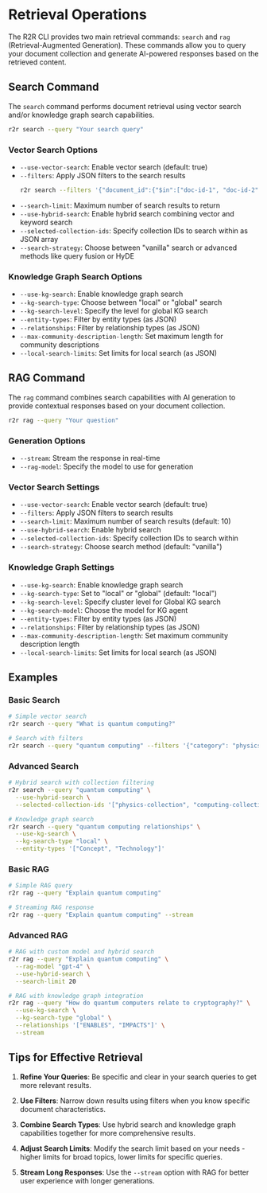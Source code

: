 
# Retrieval Operations

The R2R CLI provides two main retrieval commands: `search` and `rag` (Retrieval-Augmented Generation). These commands allow you to query your document collection and generate AI-powered responses based on the retrieved content.

## Search Command

The `search` command performs document retrieval using vector search and/or knowledge graph search capabilities.

```bash
r2r search --query "Your search query"
```

### Vector Search Options

- `--use-vector-search`: Enable vector search (default: true)
- `--filters`: Apply JSON filters to the search results
  ```bash
  r2r search --filters '{"document_id":{"$in":["doc-id-1", "doc-id-2"]}}'
  ```
- `--search-limit`: Maximum number of search results to return
- `--use-hybrid-search`: Enable hybrid search combining vector and keyword search
- `--selected-collection-ids`: Specify collection IDs to search within as JSON array
- `--search-strategy`: Choose between "vanilla" search or advanced methods like query fusion or HyDE

### Knowledge Graph Search Options

- `--use-kg-search`: Enable knowledge graph search
- `--kg-search-type`: Choose between "local" or "global" search
- `--kg-search-level`: Specify the level for global KG search
- `--entity-types`: Filter by entity types (as JSON)
- `--relationships`: Filter by relationship types (as JSON)
- `--max-community-description-length`: Set maximum length for community descriptions
- `--local-search-limits`: Set limits for local search (as JSON)

## RAG Command

The `rag` command combines search capabilities with AI generation to provide contextual responses based on your document collection.

```bash
r2r rag --query "Your question"
```

### Generation Options

- `--stream`: Stream the response in real-time
- `--rag-model`: Specify the model to use for generation

### Vector Search Settings

- `--use-vector-search`: Enable vector search (default: true)
- `--filters`: Apply JSON filters to search results
- `--search-limit`: Maximum number of search results (default: 10)
- `--use-hybrid-search`: Enable hybrid search
- `--selected-collection-ids`: Specify collection IDs to search within
- `--search-strategy`: Choose search method (default: "vanilla")

### Knowledge Graph Settings

- `--use-kg-search`: Enable knowledge graph search
- `--kg-search-type`: Set to "local" or "global" (default: "local")
- `--kg-search-level`: Specify cluster level for Global KG search
- `--kg-search-model`: Choose the model for KG agent
- `--entity-types`: Filter by entity types (as JSON)
- `--relationships`: Filter by relationship types (as JSON)
- `--max-community-description-length`: Set maximum community description length
- `--local-search-limits`: Set limits for local search (as JSON)

## Examples

### Basic Search

```bash
# Simple vector search
r2r search --query "What is quantum computing?"

# Search with filters
r2r search --query "quantum computing" --filters '{"category": "physics"}'
```

### Advanced Search

```bash
# Hybrid search with collection filtering
r2r search --query "quantum computing" \
  --use-hybrid-search \
  --selected-collection-ids '["physics-collection", "computing-collection"]'

# Knowledge graph search
r2r search --query "quantum computing relationships" \
  --use-kg-search \
  --kg-search-type "local" \
  --entity-types '["Concept", "Technology"]'
```

### Basic RAG

```bash
# Simple RAG query
r2r rag --query "Explain quantum computing"

# Streaming RAG response
r2r rag --query "Explain quantum computing" --stream
```

### Advanced RAG

```bash
# RAG with custom model and hybrid search
r2r rag --query "Explain quantum computing" \
  --rag-model "gpt-4" \
  --use-hybrid-search \
  --search-limit 20

# RAG with knowledge graph integration
r2r rag --query "How do quantum computers relate to cryptography?" \
  --use-kg-search \
  --kg-search-type "global" \
  --relationships '["ENABLES", "IMPACTS"]' \
  --stream
```

## Tips for Effective Retrieval

1. **Refine Your Queries**: Be specific and clear in your search queries to get more relevant results.

2. **Use Filters**: Narrow down results using filters when you know specific document characteristics.

3. **Combine Search Types**: Use hybrid search and knowledge graph capabilities together for more comprehensive results.

4. **Adjust Search Limits**: Modify the search limit based on your needs - higher limits for broad topics, lower limits for specific queries.

5. **Stream Long Responses**: Use the `--stream` option with RAG for better user experience with longer generations.